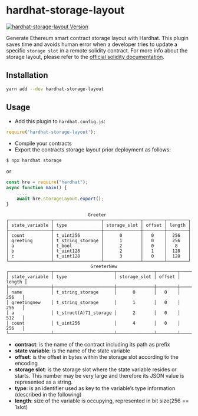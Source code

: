 # hardhat-storage-layout

<a href="https://www.npmjs.com/package/hardhat-storage-layout"><img alt="hardhat-storage-layout Version" src="https://img.shields.io/npm/v/hardhat-storage-layout"></a>

Generate Ethereum smart contract storage layout with Hardhat. This plugin saves time and avoids human error when a developer tries to update a specific `storage slot` in a remote solidity contract. For more info about the storage layout, please refer to the [official solidity documentation](https://docs.soliditylang.org/en/v0.6.8/internals/layout_in_storage.html).


## Installation

```bash
yarn add --dev hardhat-storage-layout
```

## Usage
- Add this plugin to `hardhat.config.js`:

```javascript
require('hardhat-storage-layout');
```
- Compile your contracts
- Export the contracts storage layout prior deployment as follows:

```shell
$ npx hardhat storage
```

or

```javascript
const hre = require("hardhat");
async function main() {
    ....
    await hre.storageLayout.export();
}
```

```
                               Greeter
┌────────────────┬──────────────────┬──────────────┬────────┬────────┐
│ state_variable │ type             │ storage_slot │ offset │ length │
├────────────────┼──────────────────┼──────────────┼────────┼────────┤
│ count          │ t_uint256        │      0       │   0    │  256   │
│ greeting       │ t_string_storage │      1       │   0    │  256   │
│ a              │ t_bool           │      2       │   0    │   8    │
│ b              │ t_uint128        │      2       │   1    │  128   │
│ c              │ t_uint128        │      3       │   0    │  128   │
└────────────────┴──────────────────┴──────────────┴────────┴────────┘
                                GreeterNew
┌────────────────┬───────────────────────┬──────────────┬────────┬────────┐
│ state_variable │ type                  │ storage_slot │ offset │ length │
├────────────────┼───────────────────────┼──────────────┼────────┼────────┤
│ name           │ t_string_storage      │      0       │   0    │  256   │
│ greetingnew    │ t_string_storage      │      1       │   0    │  256   │
│ a              │ t_struct(A)71_storage │      2       │   0    │  512   │
│ count          │ t_uint256             │      4       │   0    │  256   │
└────────────────┴───────────────────────┴──────────────┴────────┴────────┘
```

- **contract**: is the name of the contract including its path as prefix
- **state variable**: is the name of the state variable
- **offset**: is the offset in bytes within the storage slot according to the encoding
- **storage slot**: is the storage slot where the state variable resides or starts. This number may be very large and therefore its JSON value is represented as a string.
- **type**: is an identifier used as key to the variable’s type information (described in the following)
- **length**: size of the variable is occupying, represented in bit size(256 == 1slot)
